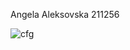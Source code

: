 Angela Aleksovska 211256

![cfg](https://github.com/angelaalexo/SI_2023_lab2_211256/assets/126451761/c50ad69f-a90d-4adb-bd05-a4c1230657af)

